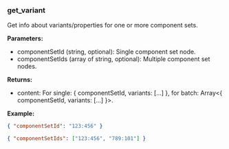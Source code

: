 ### get_variant
Get info about variants/properties for one or more component sets.

**Parameters:**
- componentSetId (string, optional): Single component set node.
- componentSetIds (array of string, optional): Multiple component set nodes.

**Returns:**
- content: For single: { componentSetId, variants: [...] }, for batch: Array<{ componentSetId, variants: [...] }>.

**Example:**
```json
{ "componentSetId": "123:456" }
```
```json
{ "componentSetIds": ["123:456", "789:101"] }
```
